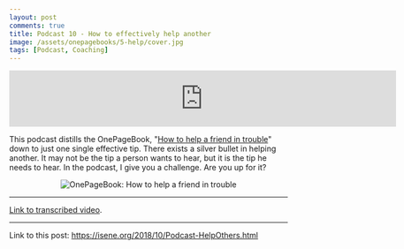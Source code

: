 ```yaml
---
layout: post
comments: true
title: Podcast 10 - How to effectively help another
image: /assets/onepagebooks/5-help/cover.jpg
tags: [Podcast, Coaching]
---
```


<iframe src="https://anchor.fm/isene/embed/episodes/Episode-10-501---How-to-effectively-help-another-e2ck2b" height="102px" width="700px" frameborder="0" scrolling="no"></iframe>

This podcast distills the OnePageBook, "[How to help a friend in trouble](https://isene.org/onepagebooks/#1pb-5-how-to-help-a-friend-in-trouble)" down to just one single effective tip. There exists a silver bullet in helping another. It may not be the tip a person wants to hear, but it is the tip he needs to hear. In the podcast, I give you a challenge. Are you up for it?

<center><img src="https://isene.org/assets/onepagebooks/5-help/cover.jpg" alt="OnePageBook: How to help a friend in trouble" /></center>

---
[Link to transcribed video](https://youtu.be/wpVRifaZOAA).

---
Link to this post: <https://isene.org/2018/10/Podcast-HelpOthers.html>
